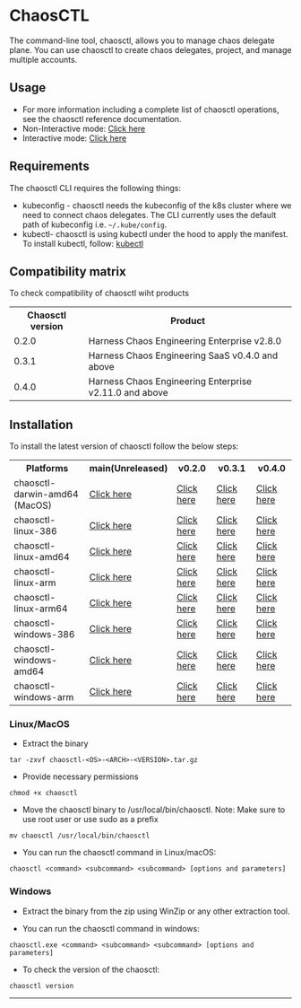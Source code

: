 # ChaosCTL
The command-line tool, chaosctl, allows you to manage chaos delegate plane. You can use chaosctl to create chaos delegates, project, and manage multiple accounts. 

## Usage
* For more information including a complete list of chaosctl operations, see the chaosctl reference documentation. 
* Non-Interactive mode: <a href="https://github.com/chaosnative/chaosctl/blob/master/Usage.md">Click here</a>
* Interactive mode: <a href="https://github.com/chaosnative/chaosctl/blob/master/Usage_interactive.md">Click here</a>

## Requirements

The chaosctl CLI requires the following things:

- kubeconfig - chaosctl needs the kubeconfig of the k8s cluster where we need to connect chaos delegates. The CLI currently uses the default path of kubeconfig i.e. `~/.kube/config`.
- kubectl- chaosctl is using kubectl under the hood to apply the manifest. To install kubectl, follow:  [kubectl](https://kubernetes.io/docs/tasks/tools/#kubectl)

## Compatibility matrix

To check compatibility of chaosctl wiht products

<table>
  <th>Chaosctl version</th>
  <th>Product</th>

  <tr>
    <td>0.2.0</td>
    <td>Harness Chaos Engineering Enterprise v2.8.0</td>
  </tr>
    <tr>
    <td>0.3.1</td>
    <td>Harness Chaos Engineering SaaS v0.4.0 and above</td>
  </tr>
    <tr>
    <td>0.4.0</td>
    <td>Harness Chaos Engineering Enterprise v2.11.0 and above</td>
  </tr>
</table>

## Installation

To install the latest version of chaosctl follow the below steps:

<table>
  <th>Platforms</th>
  <th>main(Unreleased)</th>
  <th>v0.2.0</th>
  <th>v0.3.1</th>
  <th>v0.4.0</th>
  
  <tr>
    <td>chaosctl-darwin-amd64 (MacOS)</td>
    <td><a href="https://chaosctl.chaosnative.com/chaosctl-darwin-amd64-main.tar.gz">Click here</a></td>
    <td><a href="https://chaosctl.chaosnative.com/chaosctl-darwin-amd64-v0.2.0.tar.gz">Click here</a></td>
    <td><a href="https://chaosctl.chaosnative.com/chaosctl-darwin-amd64-v0.3.1.tar.gz">Click here</a></td>
    <td><a href="https://chaosctl.chaosnative.com/chaosctl-darwin-amd64-v0.4.0.tar.gz">Click here</a></td>
  </tr>
  <tr>
    <td>chaosctl-linux-386</td>
    <td><a href="https://chaosctl.chaosnative.com/chaosctl-linux-386-main.tar.gz">Click here</a></td>
    <td><a href="https://chaosctl.chaosnative.com/chaosctl-linux-386-v0.2.0.tar.gz">Click here</a></td>
    <td><a href="https://chaosctl.chaosnative.com/chaosctl-linux-386-v0.3.1.tar.gz">Click here</a></td>
    <td><a href="https://chaosctl.chaosnative.com/chaosctl-linux-386-v0.4.0.tar.gz">Click here</a></td>
  </tr>
  <tr>
    <td>chaosctl-linux-amd64</td>
    <td><a href="https://chaosctl.chaosnative.com/chaosctl-linux-amd64-main.tar.gz">Click here</a></td>
    <td><a href="https://chaosctl.chaosnative.com/chaosctl-linux-amd64-v0.2.0.tar.gz">Click here</a></td>
    <td><a href="https://chaosctl.chaosnative.com/chaosctl-linux-amd64-v0.3.1.tar.gz">Click here</a></td>
    <td><a href="https://chaosctl.chaosnative.com/chaosctl-linux-amd64-v0.4.0.tar.gz">Click here</a></td>
  </tr>
  <tr>
    <td>chaosctl-linux-arm</td>
    <td><a href="https://chaosctl.chaosnative.com/chaosctl-linux-arm-main.tar.gz">Click here</a></td>
    <td><a href="https://chaosctl.chaosnative.com/chaosctl-linux-arm-v0.2.0.tar.gz">Click here</a></td>
    <td><a href="https://chaosctl.chaosnative.com/chaosctl-linux-arm-v0.3.1.tar.gz">Click here</a></td>
    <td><a href="https://chaosctl.chaosnative.com/chaosctl-linux-arm-v0.4.0.tar.gz">Click here</a></td>
  </tr>
  <tr>
    <td>chaosctl-linux-arm64</td>
    <td><a href="https://chaosctl.chaosnative.com/chaosctl-linux-arm64-main.tar.gz">Click here</a></td>
    <td><a href="https://chaosctl.chaosnative.com/chaosctl-linux-arm64-v0.2.0.tar.gz">Click here</a></td>
    <td><a href="https://chaosctl.chaosnative.com/chaosctl-linux-arm64-v0.3.1.tar.gz">Click here</a></td>
    <td><a href="https://chaosctl.chaosnative.com/chaosctl-linux-arm64-v0.4.0.tar.gz">Click here</a></td>
  </tr>
  <tr>
    <td>chaosctl-windows-386</td>
    <td><a href="https://chaosctl.chaosnative.com/chaosctl-windows-386-main.tar.gz">Click here</a></td>
    <td><a href="https://chaosctl.chaosnative.com/chaosctl-windows-386-v0.2.0.tar.gz">Click here</a></td>
    <td><a href="https://chaosctl.chaosnative.com/chaosctl-windows-386-v0.3.1.tar.gz">Click here</a></td>
    <td><a href="https://chaosctl.chaosnative.com/chaosctl-windows-386-v0.4.0.tar.gz">Click here</a></td>
  </tr>
   <tr>
    <td>chaosctl-windows-amd64</td>
    <td><a href="https://chaosctl.chaosnative.com/chaosctl-windows-amd64-main.tar.gz">Click here</a></td>
    <td><a href="https://chaosctl.chaosnative.com/chaosctl-windows-amd64-v0.2.0.tar.gz">Click here</a></td>
    <td><a href="https://chaosctl.chaosnative.com/chaosctl-windows-amd64-v0.3.1.tar.gz">Click here</a></td>
    <td><a href="https://chaosctl.chaosnative.com/chaosctl-windows-amd64-v0.4.0.tar.gz">Click here</a></td>
  </tr>
  <tr>
    <td>chaosctl-windows-arm</td>
    <td><a href="https://chaosctl.chaosnative.com/chaosctl-windows-arm-main.tar.gz">Click here</a></td>
    <td><a href="https://chaosctl.chaosnative.com/chaosctl-windows-arm-v0.2.0.tar.gz">Click here</a></td>
    <td><a href="https://chaosctl.chaosnative.com/chaosctl-windows-arm-v0.3.1.tar.gz">Click here</a></td>
    <td><a href="https://chaosctl.chaosnative.com/chaosctl-windows-arm-v0.4.0.tar.gz">Click here</a></td>
  </tr>
</table>

### Linux/MacOS

* Extract the binary

```shell
tar -zxvf chaosctl-<OS>-<ARCH>-<VERSION>.tar.gz
```

* Provide necessary permissions

```shell
chmod +x chaosctl
```

* Move the chaosctl binary to /usr/local/bin/chaosctl. Note: Make sure to use root user or use sudo as a prefix

```shell
mv chaosctl /usr/local/bin/chaosctl
```

* You can run the chaosctl command in Linux/macOS:

```shell
chaosctl <command> <subcommand> <subcommand> [options and parameters]
```

### Windows

* Extract the binary from the zip using WinZip or any other extraction tool.

* You can run the chaosctl command in windows:

```shell
chaosctl.exe <command> <subcommand> <subcommand> [options and parameters]
```

* To check the version of the chaosctl:

```shell
chaosctl version
```

----
